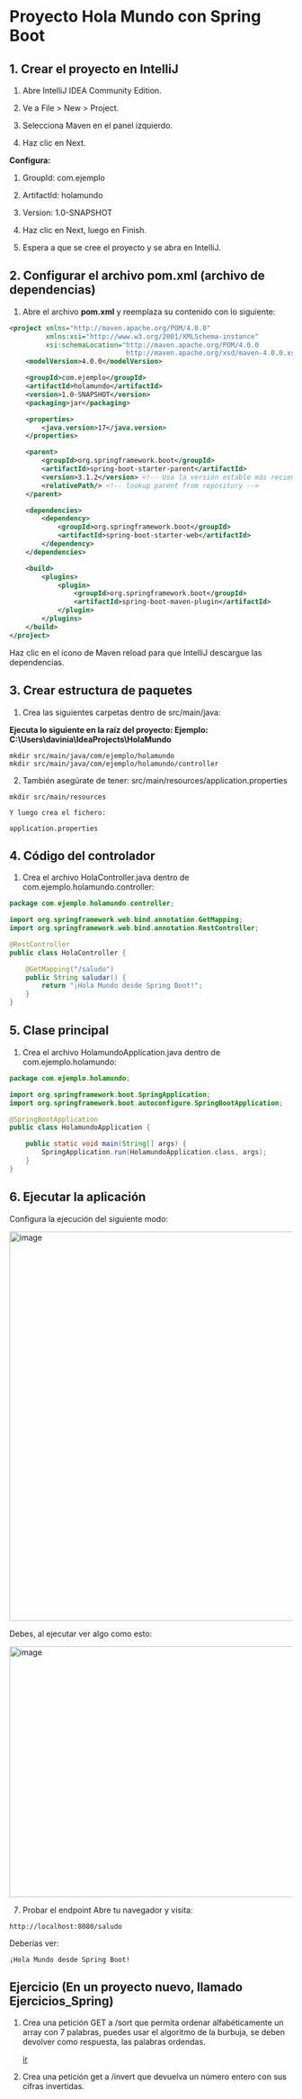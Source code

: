 # Proyecto Hola Mundo con Spring Boot

## 1. Crear el proyecto en IntelliJ

1. Abre IntelliJ IDEA Community Edition.

2. Ve a File > New > Project.

3. Selecciona Maven en el panel izquierdo.

4. Haz clic en Next.

**Configura:**

1. GroupId: com.ejemplo

2. ArtifactId: holamundo

3. Version: 1.0-SNAPSHOT

4. Haz clic en Next, luego en Finish.

5. Espera a que se cree el proyecto y se abra en IntelliJ.

## 2. Configurar el archivo pom.xml (archivo de dependencias)

1. Abre el archivo **pom.xml** y reemplaza su contenido con lo siguiente:

```xml
<project xmlns="http://maven.apache.org/POM/4.0.0"
         xmlns:xsi="http://www.w3.org/2001/XMLSchema-instance"
         xsi:schemaLocation="http://maven.apache.org/POM/4.0.0
                             http://maven.apache.org/xsd/maven-4.0.0.xsd">
    <modelVersion>4.0.0</modelVersion>

    <groupId>com.ejemplo</groupId>
    <artifactId>holamundo</artifactId>
    <version>1.0-SNAPSHOT</version>
    <packaging>jar</packaging>

    <properties>
        <java.version>17</java.version>
    </properties>

    <parent>
        <groupId>org.springframework.boot</groupId>
        <artifactId>spring-boot-starter-parent</artifactId>
        <version>3.1.2</version> <!-- Usa la versión estable más reciente -->
        <relativePath/> <!-- lookup parent from repository -->
    </parent>

    <dependencies>
        <dependency>
            <groupId>org.springframework.boot</groupId>
            <artifactId>spring-boot-starter-web</artifactId>
        </dependency>
    </dependencies>

    <build>
        <plugins>
            <plugin>
                <groupId>org.springframework.boot</groupId>
                <artifactId>spring-boot-maven-plugin</artifactId>
            </plugin>
        </plugins>
    </build>
</project>

```
Haz clic en el ícono de Maven reload para que IntelliJ descargue las dependencias.

## 3. Crear estructura de paquetes

1. Crea las siguientes carpetas dentro de src/main/java:

**Ejecuta lo siguiente en la raíz del proyecto: Ejemplo: C:\Users\davinia\IdeaProjects\HolaMundo**

```
mkdir src/main/java/com/ejemplo/holamundo
mkdir src/main/java/com/ejemplo/holamundo/controller
```

2. También asegúrate de tener: src/main/resources/application.properties

```
mkdir src/main/resources

Y luego crea el fichero: 

application.properties

```
## 4. Código del controlador

1. Crea el archivo HolaController.java dentro de com.ejemplo.holamundo.controller:

```java
package com.ejemplo.holamundo.controller;

import org.springframework.web.bind.annotation.GetMapping;
import org.springframework.web.bind.annotation.RestController;

@RestController
public class HolaController {

    @GetMapping("/saludo")
    public String saludar() {
        return "¡Hola Mundo desde Spring Boot!";
    }
}
```
## 5. Clase principal
1. Crea el archivo HolamundoApplication.java dentro de com.ejemplo.holamundo:

```java
package com.ejemplo.holamundo;

import org.springframework.boot.SpringApplication;
import org.springframework.boot.autoconfigure.SpringBootApplication;

@SpringBootApplication
public class HolamundoApplication {

    public static void main(String[] args) {
        SpringApplication.run(HolamundoApplication.class, args);
    }
}
```
## 6. Ejecutar la aplicación

Configura la ejecución del siguiente modo: 

<img width="817" height="692" alt="image" src="https://github.com/user-attachments/assets/3cd797dc-ec8b-4151-a599-4f9f9a5eabbd" />


Debes, al ejecutar ver algo como esto: 

<img width="858" height="446" alt="image" src="https://github.com/user-attachments/assets/a899283b-af11-444a-9db4-5fac8df737f8" />


7. Probar el endpoint
Abre tu navegador y visita:

```
http://localhost:8080/saludo
```

Deberías ver:

```
¡Hola Mundo desde Spring Boot!
```

## Ejercicio (En un proyecto nuevo, llamado Ejercicios_Spring)

1. Crea una petición GET a /sort que permita ordenar alfabéticamente un array con 7 palabras, puedes usar el algoritmo de la burbuja, se deben devolver como respuesta, las palabras ordendas.

   [ir](https://github.com/Serio120/get-invert-number-spring)

3. Crea una petición get a /invert que devuelva un número entero con sus cifras invertidas.
